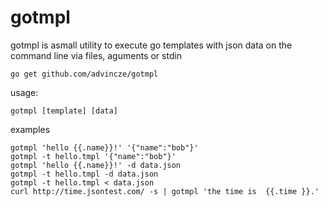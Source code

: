 gotmpl
======

gotmpl is asmall utility to execute go templates with json data on the command line via files, aguments or stdin
  
    go get github.com/advincze/gotmpl

usage:

    gotmpl [template] [data]

examples

    gotmpl 'hello {{.name}}!' '{"name":"bob"}'
    gotmpl -t hello.tmpl '{"name":"bob"}'
    gotmpl 'hello {{.name}}!' -d data.json
    gotmpl -t hello.tmpl -d data.json
    gotmpl -t hello.tmpl < data.json
    curl http://time.jsontest.com/ -s | gotmpl 'the time is  {{.time }}.'
    
